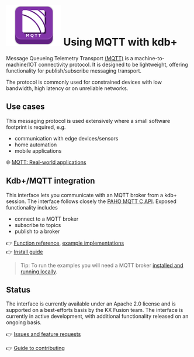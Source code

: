 # ![mqtt](../mqtt.png) Using MQTT with kdb+


Message Queueing Telemetry Transport [(MQTT)](http://mqtt.org/) is a machine-to-machine/IOT connectivity protocol. It is designed to be lightweight, offering functionality for publish/subscribe messaging transport. 

The protocol is commonly used for constrained devices with low bandwidth, high latency or on unreliable networks.

## Use cases

This messaging protocol is used extensively where a small software footprint is required, e.g.

-   communication with edge devices/sensors
-   home automation
-   mobile applications

:globe_with_meridians:
[MQTT: Real-world applications](https://en.wikipedia.org/wiki/MQTT#Real-world_applications "Wikipedia")

## Kdb+/MQTT integration

This interface lets you communicate with an MQTT broker from a kdb+ session. 
The interface follows closely the [PAHO MQTT C API](https://github.com/eclipse/paho.mqtt.c). 
Exposed functionality includes

-   connect to a MQTT broker
-   subscribe to topics
-   publish to a broker

:point_right:
[Function reference](reference.md), [example implementations](examples.md)
<br>
:point_right:
[Install guide](../README.md#installation)

> Tip: To run the examples you will need a MQTT broker [installed and running locally](https://mosquitto.org/download/).

## Status

The interface is currently available under an Apache 2.0 license and is supported on a best-efforts basis by the KX Fusion team. The interface is currently in active development, with additional functionality released on an ongoing basis.


:point_right:
[Issues and feature requests](../../issues) 

:point_right:
[Guide to contributing](../CONTRIBUTING.md)
